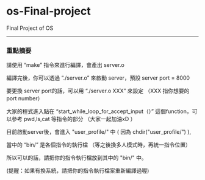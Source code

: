 # os-Final-project

Final Project of OS

----

### 重點摘要

請使用 “make” 指令來進行編譯，會產出 server.o

編譯完後，你可以透過 “./server.o” 來啟動 server，預設 server port = 8000

要更換 server port的話，可以用 “./server.o XXX” 來設定 （XXX 指你想要的 port number）

大家的程式進入點在 “start_while_loop_for_accept_input（）” 這個function，可以參考 pwd,ls,cat 等指令的部分 （大家一起加油xD ）

目前啟動server後，會進入 "user_profile/" 中 ( 因為 chdir("user_profile/") ),

當中的 “bin/” 是各個指令的執行檔 （等之後換多人模式時，再統一指令位置）

所以可以的話，請把你的指令執行檔放到其中的 "bin/" 中。

(提醒：如果有換系統，請把你的指令執行檔案重新編譯過喔)
